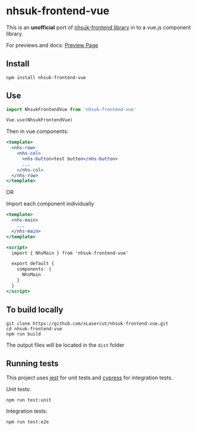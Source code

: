 # nhsuk-frontend-vue

This is an **unofficial** port of [nhsuk-frontend library](https://github.com/nhsuk/nhsuk-frontend/) in to a vue.js component library.

For previews and docs: [Preview Page](https://xlasercut.github.io/nhsuk-frontend-vue/)


## Install
```
npm install nhsuk-frontend-vue
```

## Use

```jsx
import NhsukFrontendVue from 'nhsuk-frontend-vue'

Vue.use(NhsukFrontendVue)
```

Then in vue components:

```jsx
<template>
  <nhs-row>
    <nhs-col>
      <nhs-button>test button</nhs-button>
      ...
    </nhs-col>
  </nhs-row>
</template>
```

OR

Import each component individually

```jsx
<template>
  <nhs-main>
    ...
  </nhs-main>
</template>

<script>
  import { NhsMain } from 'nhsuk-frontend-vue'

  export default {
    components: {
      NhsMain
    }
  }
</script>
```


## To build locally

```
git clone https://github.com/xLasercut/nhsuk-frontend-vue.git
cd nhsuk-frontend-vue
npm run build
```

The output files will be located in the `dist` folder

## Running tests

This project uses [jest](https://jestjs.io/) for unit tests and [cypress](https://www.cypress.io/) for integration tests.

Unit tests:
```
npm run test:unit
```

Integration tests:
```
npm run test:e2e
```